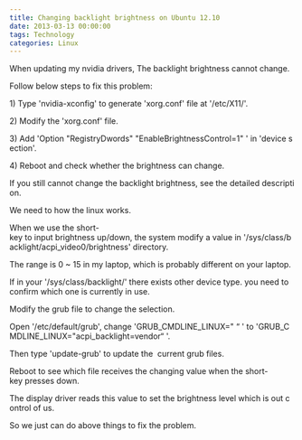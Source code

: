 ```yaml
---
title: Changing backlight brightness on Ubuntu 12.10​
date: 2013-03-13 00:00:00
tags: Technology
categories: Linux
---
```


When updating my nvidia drivers, The backlight brightness cannot change.

Follow below steps to fix this problem:

1) Type 'nvidia-xconfig' to generate 'xorg.conf' file at '/etc/X11/'.

2) Modify the 'xorg.conf' file.

3) Add 'Option "RegistryDwords" "EnableBrightnessControl=1" ' in 'device section'.

4) Reboot and check whether the brightness can change.

If you still cannot change the backlight brightness, see the detailed description.

We need to how the linux works.

<!--more-->

When we use the short-key to input brightness up/down, the system modify a value in '/sys/class/backlight/acpi_video0/brightness' directory.

The range is 0 ~ 15 in my laptop, which is probably different on your laptop.

If in your '/sys/class/backlight/' there exists other device type. you need to confirm which one is currently in use.

Modify the grub file to change the selection.

Open '/etc/default/grub', change 'GRUB_CMDLINE_LINUX=" “ ' to 'GRUB_CMDLINE_LINUX="acpi_backlight=vendor“ '.

Then type 'update-grub' to update the  current grub files.

Reboot to see which file receives the changing value when the short-key presses down.

The display driver reads this value to set the brightness level which is out control of us.

So we just can do above things to fix the problem.
